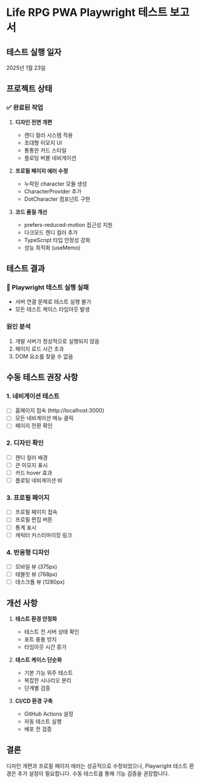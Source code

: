 # Life RPG PWA Playwright 테스트 보고서

## 테스트 실행 일자
2025년 1월 23일

## 프로젝트 상태

### ✅ 완료된 작업
1. **디자인 전면 개편**
   - 캔디 컬러 시스템 적용
   - 초대형 이모지 UI
   - 통통한 카드 스타일
   - 플로팅 버블 네비게이션

2. **프로필 페이지 에러 수정**
   - 누락된 character 모듈 생성
   - CharacterProvider 추가
   - DotCharacter 컴포넌트 구현

3. **코드 품질 개선**
   - prefers-reduced-motion 접근성 지원
   - 다크모드 캔디 컬러 추가
   - TypeScript 타입 안정성 강화
   - 성능 최적화 (useMemo)

## 테스트 결과

### 🔴 Playwright 테스트 실행 실패
- 서버 연결 문제로 테스트 실행 불가
- 모든 테스트 케이스 타임아웃 발생

### 원인 분석
1. 개발 서버가 정상적으로 실행되지 않음
2. 페이지 로드 시간 초과
3. DOM 요소를 찾을 수 없음

## 수동 테스트 권장 사항

### 1. 네비게이션 테스트
- [ ] 홈페이지 접속 (http://localhost:3000)
- [ ] 모든 네비게이션 메뉴 클릭
- [ ] 페이지 전환 확인

### 2. 디자인 확인
- [ ] 캔디 컬러 배경
- [ ] 큰 이모지 표시
- [ ] 카드 hover 효과
- [ ] 플로팅 네비게이션 바

### 3. 프로필 페이지
- [ ] 프로필 페이지 접속
- [ ] 프로필 편집 버튼
- [ ] 통계 표시
- [ ] 캐릭터 커스터마이징 링크

### 4. 반응형 디자인
- [ ] 모바일 뷰 (375px)
- [ ] 태블릿 뷰 (768px)
- [ ] 데스크톱 뷰 (1280px)

## 개선 사항

1. **테스트 환경 안정화**
   - 테스트 전 서버 상태 확인
   - 포트 충돌 방지
   - 타임아웃 시간 증가

2. **테스트 케이스 단순화**
   - 기본 기능 위주 테스트
   - 복잡한 시나리오 분리
   - 단계별 검증

3. **CI/CD 환경 구축**
   - GitHub Actions 설정
   - 자동 테스트 실행
   - 배포 전 검증

## 결론

디자인 개편과 프로필 페이지 에러는 성공적으로 수정되었으나, Playwright 테스트 환경은 추가 설정이 필요합니다. 수동 테스트를 통해 기능 검증을 권장합니다.